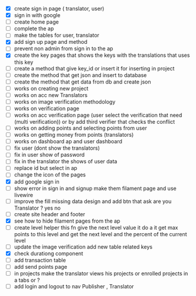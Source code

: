 - [x] create sign in page ( translator, user)
- [x] sign in with google
- [ ] create home page
- [ ] complete the ap
- [ ]  make the tables for user, translator
- [x]  add sign up page and method 
- [ ]  prevent non admin from sign in to the ap
- [x]  create the key pages that shows the keys with the translations that uses this key
- [ ] create a method that give key_id or insert it for inserting in project
- [ ] create the method that get json and insert to database
- [ ] create the method that get data from db and create json
- [ ] works on creating new project
- [ ] works on acc new Translators
- [ ] works on image verification methodology
- [ ] works on verification page
- [ ] works on acc verification page (user select the verification that need (multi verification)) or by add third verifier that checks the conflict
- [ ] works on adding points and selecting points from user
- [ ] works on getting money from points (translators)
- [ ] works on dashboard ap and user dashboard
- [ ] fix user (dont show the translators)
- [ ] fix in user show of password
- [ ] fix in the translator the shows of user data
- [ ] replace id but select in ap
- [ ] change the icon of the pages
- [x] add google sign in
- [ ] show error in sign in and signup make them filament page and use livewire
- [ ] improve the fill missing data design and add btn that ask are you Translator ? yes no
- [ ] create site header and footer
- [x] see how to hide filament pages from the ap
- [ ] create level helper this fn give the next level value it do a it get max points to this level and get the next level and the percent of the current level
- [ ] update the image verification add new table related keys
- [x] check durationg component 
- [ ] add transaction table
- [ ] add send points page
- [ ] in projects make the translator views his projects or enrolled projects in a tabs or ?
- [ ] add login and logout to nav
Publisher  , Translator
